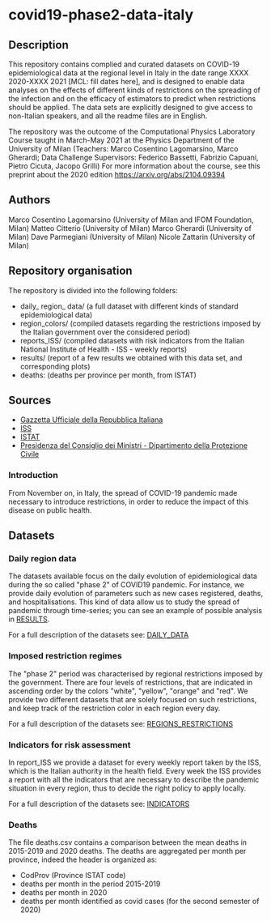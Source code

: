 # covid19-phase2-data-italy

## Description

This repository contains complied and curated datasets on COVID-19 epidemiological data at the regional level in Italy in the date range XXXX 2020-XXXX 2021 [MCL: fill dates here], and is designed to enable data analyses on the effects of different kinds of restrictions on the spreading of the infection and on the efficacy of estimators to predict when restrictions should be applied. The data sets are explicitly designed to give access to non-Italian speakers, and all the readme files are in English. 

The repository was the outcome of the Computational Physics Laboratory Course taught in March-May 2021 at the Physics Department of the University of Milan
(Teachers: Marco Cosentino Lagomarsino, Marco Gherardi; Data Challenge Supervisors: Federico Bassetti, Fabrizio Capuani, Pietro Cicuta, Jacopo Grilli)
For more information about the course, see this preprint about the 2020 edition
https://arxiv.org/abs/2104.09394


## Authors 
Marco Cosentino Lagomarsino (University of Milan and IFOM Foundation, Milan)
Matteo Citterio (University of Milan)
Marco Gherardi (University of Milan)
Dave Parmegiani (University of Milan)
Nicole Zattarin (University of Milan)


## Repository organisation
The repository is divided into the following folders:
- daily_ region_ data/ (a full dataset with different kinds of standard epidemiological data)
- region_colors/ (compiled datasets regarding the restrictions imposed by the Italian government over the considered period)
- reports_ISS/ (compiled datasets with risk indicators from the Italian National Institute of Health - ISS - weekly reports)
- results/ (report of a few results we obtained with this data set, and corresponding plots)
- deaths: (deaths per province per month, from ISTAT)

## Sources
- [Gazzetta Ufficiale della Repubblica Italiana](https://www.gazzettaufficiale.it/home)
- [ISS](https://www.iss.it/web/iss-en)
- [ISTAT](https://www.istat.it/en/archivio/240106)
- [Presidenza del Consiglio dei Ministri - Dipartimento della Protezione Civile](https://github.com/pcm-dpc)

### Introduction
From November on, in Italy, the spread of COVID-19 pandemic made necessary to introduce restrictions, in order to reduce the impact of this disease on public health.

## Datasets

### Daily region data
The datasets available focus on the daily evolution of epidemiological data during the so called "phase 2" of COVID19 pandemic. For instance, we provide daily evolution of parameters such as new cases registered, deaths, and hospitalisations. This kind of data allow us to study the spread of pandemic through time-series; you can see an example of possible analysis in [RESULTS](https://github.com/nicolezatta/covid19-phase2-data-Italy/blob/main/results/RESULTS.md).

For a full description of the datasets see: [DAILY_DATA](https://github.com/nicolezatta/covid19-phase2-data-Italy/blob/main/daily_region_data/DAILY_DATA.md)

### Imposed restriction regimes
The "phase 2" period was characterised by regional restrictions imposed by the government. There are four levels of restrictions, that are indicated in ascending order by the colors "white", "yellow", "orange" and "red". We provide two different datasets that are solely focused on such restrictions, and keep track of the restriction color in each region every day.

For a full description of the datasets see: [REGIONS_RESTRICTIONS](https://github.com/nicolezatta/covid19-phase2-data-Italy/blob/main/region_colors/REGIONS_RESTRICTIONS.md)

### Indicators for risk assessment
In report_ISS we provide a dataset for every weekly report taken by the ISS, which is the Italian authority in the health field. Every week the ISS provides a report with all the indicators that are necessary to describe the pandemic situation in every region, thus to decide the right policy to apply locally.

For  a full description of the datasets see: [INDICATORS](https://github.com/nicolezatta/covid19-phase2-data-Italy/blob/main/reports_ISS/INDICATORS.md)

### Deaths
The file deaths.csv contains a comparison between the mean deaths in 2015-2019 and 2020 deaths. The deaths are aggregated per month per province, indeed the header is organized as:

- CodProv (Province ISTAT code) 
- deaths per month in the period 2015-2019
- deaths per month in 2020
- deaths per month identified as covid cases (for the second semester of 2020)
